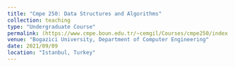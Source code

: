```yaml
---
title: "Cmpe 250: Data Structures and Algorithms"
collection: teaching
type: "Undergraduate Course"
permalink: (https://www.cmpe.boun.edu.tr/~cemgil/Courses/cmpe250/index.html)
venue: "Bogazici University, Department of Computer Engineering"
date: 2021/09/09
location: "Istanbul, Turkey"
---
```

